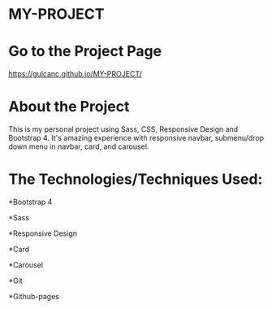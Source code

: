 # MY-PROJECT

# Go to the Project Page
https://gulcanc.github.io/MY-PROJECT/

# About the Project
This is my personal project using Sass, CSS, Responsive Design and Bootstrap 4. 
It's amazing experience with responsive navbar, submenu/drop down menu in navbar, card, and carousel.

# The Technologies/Techniques Used:

*Bootstrap 4

*Sass

*Responsive Design

*Card

*Carousel

*Git

*Github-pages
